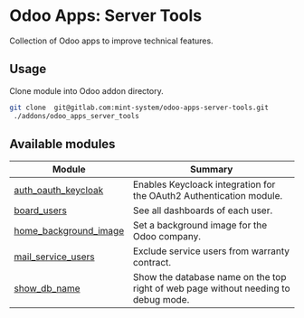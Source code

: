 # Odoo Apps: Server Tools

Collection of Odoo apps to improve technical features.

## Usage

Clone module into Odoo addon directory.

```bash
git clone  git@gitlab.com:mint-system/odoo-apps-server-tools.git
 ./addons/odoo_apps_server_tools
```

## Available modules

| Module | Summary |
| --- | --- |
| [auth_oauth_keycloak](auth_oauth_keycloak) |         Enables Keycloack integration for the OAuth2 Authentication module. |
| [board_users](board_users) |         See all dashboards of each user. |
| [home_background_image](home_background_image) |         Set a background image for the Odoo company. |
| [mail_service_users](mail_service_users) |         Exclude service users from warranty contract. |
| [show_db_name](show_db_name) |         Show the database name on the top right of web page without needing to debug mode. |
